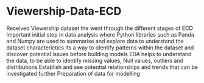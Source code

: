 # Viewership-Data-ECD
Received Viewership dataset the went through the different stages of ECD
Important initial step in data analysis where Python libraries such as Panda and Numpy are used to summarise and explore data to understand the dataset characterictics
Its a way to identify patterns within the dataset and discover potential issues before building models
EDA helps to understand the data, to be able to identify missing values, Null values, outliers and distributions
Establish and see potential relationships and trends that can be investigated further
Preparation of data for modelling
